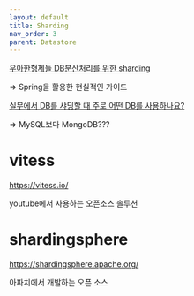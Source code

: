 ```yaml
---
layout: default
title: Sharding
nav_order: 3
parent: Datastore
---
```


[우아한형제들 DB분산처리를 위한 sharding](https://techblog.woowahan.com/2687/)
 
=> Spring을 활용한 현실적인 가이드
 
 
 
[실무에서 DB를 샤딩할 때 주로 어떤 DB를 사용하나요?](https://okky.kr/articles/1313183)

=> MySQL보다 MongoDB???
 
 


# vitess
https://vitess.io/
  
youtube에서 사용하는 오픈소스 솔루션
 
 
 
# shardingsphere
https://shardingsphere.apache.org/ 
 
아파치에서 개발하는 오픈 소스 


